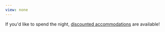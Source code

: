 ```yaml
---
view: none
---
```


If you'd like to spend the night, <a href="#accommodations" class="js-scroll-trigger">discounted accommodations</a> are available!